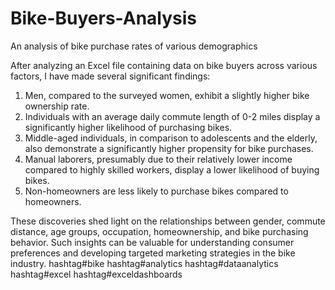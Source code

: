 # Bike-Buyers-Analysis
An analysis of bike purchase rates of various demographics

After analyzing an Excel file containing data on bike buyers across various factors, I have made several significant findings:

1. Men, compared to the surveyed women, exhibit a slightly higher bike ownership rate.
2. Individuals with an average daily commute length of 0-2 miles display a significantly higher likelihood of purchasing bikes.
3. Middle-aged individuals, in comparison to adolescents and the elderly, also demonstrate a significantly higher propensity for bike 
purchases.
4. Manual laborers, presumably due to their relatively lower income compared to highly skilled workers, display a lower likelihood of buying bikes.
5. Non-homeowners are less likely to purchase bikes compared to homeowners.

These discoveries shed light on the relationships between gender, commute distance, age groups, occupation, homeownership, and bike purchasing behavior. Such insights can be valuable for understanding consumer preferences and developing targeted marketing strategies in the bike industry. hashtag#bike hashtag#analytics hashtag#dataanalytics hashtag#excel hashtag#exceldashboards 

